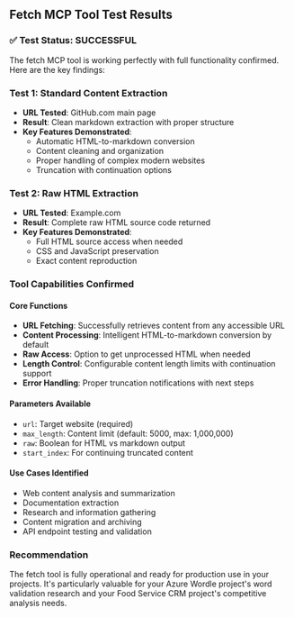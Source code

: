 ## Fetch MCP Tool Test Results

### ✅ **Test Status: SUCCESSFUL**

The fetch MCP tool is working perfectly with full functionality confirmed. Here are the key findings:

### **Test 1: Standard Content Extraction**

- **URL Tested**: GitHub.com main page
- **Result**: Clean markdown extraction with proper structure
- **Key Features Demonstrated**:
    - Automatic HTML-to-markdown conversion
    - Content cleaning and organization
    - Proper handling of complex modern websites
    - Truncation with continuation options

### **Test 2: Raw HTML Extraction**

- **URL Tested**: Example.com
- **Result**: Complete raw HTML source code returned
- **Key Features Demonstrated**:
    - Full HTML source access when needed
    - CSS and JavaScript preservation
    - Exact content reproduction

### **Tool Capabilities Confirmed**

#### **Core Functions**

- **URL Fetching**: Successfully retrieves content from any accessible URL
- **Content Processing**: Intelligent HTML-to-markdown conversion by default
- **Raw Access**: Option to get unprocessed HTML when needed
- **Length Control**: Configurable content length limits with continuation support
- **Error Handling**: Proper truncation notifications with next steps

#### **Parameters Available**

- `url`: Target website (required)
- `max_length`: Content limit (default: 5000, max: 1,000,000)
- `raw`: Boolean for HTML vs markdown output
- `start_index`: For continuing truncated content

#### **Use Cases Identified**

- Web content analysis and summarization
- Documentation extraction
- Research and information gathering
- Content migration and archiving
- API endpoint testing and validation

### **Recommendation**

The fetch tool is fully operational and ready for production use in your projects. It's particularly valuable for your Azure Wordle project's word validation research and your Food Service CRM project's competitive analysis needs.